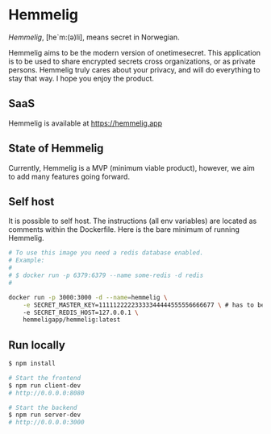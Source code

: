 # Hemmelig

_Hemmelig_, [he`m:(ə)li], means secret in Norwegian.

Hemmelig aims to be the modern version of onetimesecret. This application is to be used to share encrypted secrets cross organizations, or as private persons. Hemmelig truly cares about your privacy, and will do everything to stay that way. I hope you enjoy the product.

## SaaS

Hemmelig is available at https://hemmelig.app

## State of Hemmelig

Currently, Hemmelig is a MVP (minimum viable product), however, we aim to add many features going forward.

## Self host

It is possible to self host. The instructions (all env variables) are located as comments within the Dockerfile. Here is the bare minimum of running Hemmelig.

```bash
# To use this image you need a redis database enabled.
# Example:
#
# $ docker run -p 6379:6379 --name some-redis -d redis
#

docker run -p 3000:3000 -d --name=hemmelig \
    -e SECRET_MASTER_KEY=11111222223333344444555556666677 \ # has to be a secret key of 32 characters
    -e SECRET_REDIS_HOST=127.0.0.1 \
    hemmeligapp/hemmelig:latest
```

## Run locally

```bash
$ npm install

# Start the frontend
$ npm run client-dev
# http://0.0.0.0:8080

# Start the backend
$ npm run server-dev
# http://0.0.0.0:3000
```
